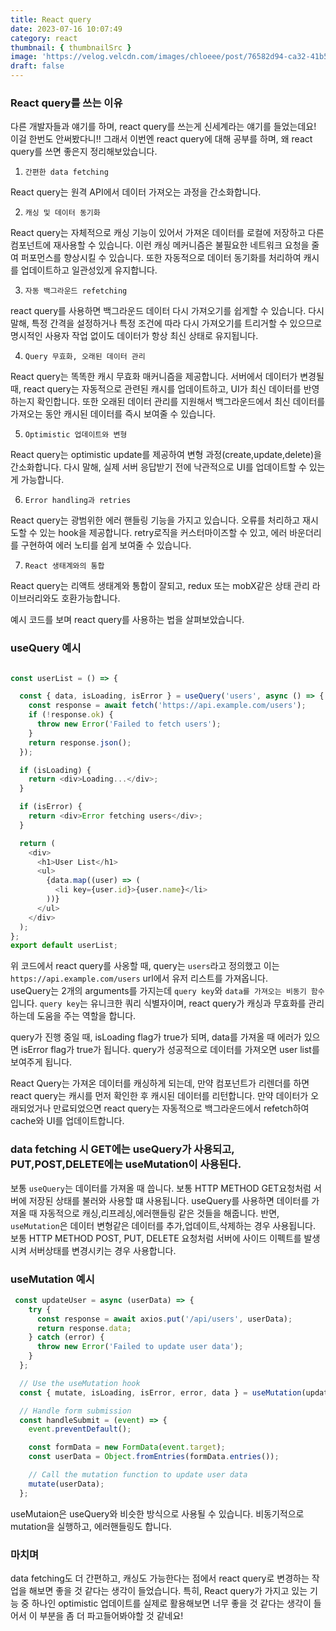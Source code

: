 ```yaml
---
title: React query
date: 2023-07-16 10:07:49
category: react
thumbnail: { thumbnailSrc }
image: 'https://velog.velcdn.com/images/chloeee/post/76582d94-ca32-41b5-a0aa-5e253eb45231/image.jpg'
draft: false
---
```


### React query를 쓰는 이유

다른 개발자들과 얘기를 하며, react query를 쓰는게 신세계라는 얘기를 들었는데요!
이걸 한번도 안써봤다니!! 그래서 이번엔 react query에 대해 공부를 하며, 왜 react query를 쓰면 좋은지 정리해보았습니다.

1. `간편한 data fetching`

React query는 원격 API에서 데이터 가져오는 과정을 간소화합니다.

2. `캐싱 및 데이터 동기화`

React query는 자체적으로 캐싱 기능이 있어서 가져온 데이터를 로컬에 저장하고 다른 컴포넌트에 재사용할 수 있습니다.
이런 캐싱 메커니즘은 불필요한 네트워크 요청을 줄여 퍼포먼스를 향상시킬 수 있습니다. 또한 자동적으로 데이터 동기화를 처리하여 캐시를 업데이트하고 일관성있게 유지합니다.

3. `자동 백그라운드 refetching`

react query를 사용하면 백그라운드 데이터 다시 가져오기를 쉽게할 수 있습니다. 다시 말해, 특정 간격을 설정하거나
특정 조건에 따라 다시 가져오기를 트리거할 수 있으므로 명시적인 사용자 작업 없이도 데이터가 항상 최신 상태로 유지됩니다.

4. `Query 무효화, 오래된 데이터 관리` 

React query는 똑똑한 캐시 무효화 매커니즘을 제공합니다. 서버에서 데이터가 변경될 때, react query는 자동적으로
관련된 캐시를 업데이트하고, UI가 최신 데이터를 반영하는지 확인합니다. 또한 오래된 데이터 관리를 지원해서 백그라운드에서 최신 데이터를 
가져오는 동안 캐시된 데이터를 즉시 보여줄 수 있습니다.

5. `Optimistic 업데이트와 변형`

React query는 optimistic update를 제공하여 변형 과정(create,update,delete)을 간소화합니다.
다시 말해, 실제 서버 응답받기 전에 낙관적으로 UI를 업데이트할 수 있는게 가능합니다.

6. `Error handling과 retries`

React query는 광범위한 에러 핸들링 기능을 가지고 있습니다. 오류를 처리하고 재시도할 수 있는 hook을 제공합니다.
retry로직을 커스터마이즈할 수 있고, 에러 바운더리를 구현하여 에러 노티를 쉽게 보여줄 수 있습니다.

7. `React 생태계와의 통합`

React query는 리액트 생태계와 통합이 잘되고, redux 또는 mobX같은 상태 관리 라이브러리와도 호환가능합니다.


예시 코드를 보며 react query를 사용하는 법을 살펴보았습니다.

### useQuery 예시

```js

const userList = () => {

  const { data, isLoading, isError } = useQuery('users', async () => {
    const response = await fetch('https://api.example.com/users');
    if (!response.ok) {
      throw new Error('Failed to fetch users');
    }
    return response.json();
  });

  if (isLoading) {
    return <div>Loading...</div>;
  }

  if (isError) {
    return <div>Error fetching users</div>;
  }

  return (
    <div>
      <h1>User List</h1>
      <ul>
        {data.map((user) => (
          <li key={user.id}>{user.name}</li>
        ))}
      </ul>
    </div>
  );
};
export default userList;
```

위 코드에서 react query를 사옹할 때, query는 `users`라고 정의했고 이는 `https://api.example.com/users` url에서
유저 리스트를 가져옵니다.<br/>
useQuery는 2개의 arguments를 가지는데 `query key`와 `data를 가져오는 비동기 함수` 입니다.
`query key`는 유니크한 쿼리 식별자이며, react query가 캐싱과 무효화를 관리하는데 도움을 주는 역할을 합니다.
<br/>

query가 진행 중일 때, isLoading flag가 true가 되며, data를 가져올 때 에러가 있으면 isError flag가 true가 됩니다.
query가 성공적으로 데이터를 가져오면 user list를 보여주게 됩니다.

React Query는 가져온 데이터를 캐싱하게 되는데, 만약 컴포넌트가 리렌더를 하면 react query는 캐시를 먼저 확인한 후 캐시된 데이터를 리턴합니다.
만약 데이터가 오래되었거나 만료되었으면 react query는 자동적으로 백그라운드에서 refetch하여 cache와 UI를 업데이트합니다.


### data fetching 시 GET에는 useQuery가 사용되고, PUT,POST,DELETE에는 useMutation이 사용된다.


보통 `useQuery`는 데이터를 가져올 때 씁니다. 보통 HTTP METHOD GET요청처럼 서버에 저장된 상태를 불러와 사용할 떄 사용됩니다.
useQuery를 사용하면 데이터를 가져올 때 자동적으로 캐싱,리프레싱,에러핸들링 같은 것들을 해줍니다.
반면, `useMutation`은 데이터 변형같은 데이터를 추가,업데이트,삭제하는 경우 사용됩니다.
보통 HTTP METHOD POST, PUT, DELETE 요청처럼 서버에 사이드 이펙트를 발생시켜 서버상태를 변경시키는 경우 사용합니다.



### useMutation 예시
```js
 const updateUser = async (userData) => {
    try {
      const response = await axios.put('/api/users', userData);
      return response.data;
    } catch (error) {
      throw new Error('Failed to update user data');
    }
  };

  // Use the useMutation hook
  const { mutate, isLoading, isError, error, data } = useMutation(updateUser);

  // Handle form submission
  const handleSubmit = (event) => {
    event.preventDefault();

    const formData = new FormData(event.target);
    const userData = Object.fromEntries(formData.entries());

    // Call the mutation function to update user data
    mutate(userData);
  };
```

useMutaion은 useQuery와 비슷한 방식으로 사용될 수 있습니다.
비동기적으로 mutation을 실행하고, 에러핸들링도 합니다.



### 마치며

data fetching도 더 간편하고, 캐싱도 가능한다는 점에서 react query로 변경하는 작업을 해보면 좋을 것 같다는 생각이 들었습니다.
특히, React query가 가지고 있는 기능 중 하나인 optimistic 업데이트를 실제로 활용해보면
너무 좋을 것 같다는 생각이 들어서 이 부분을 좀 더 파고들어봐야할 것 같네요!